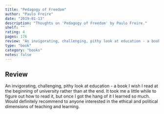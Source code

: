 ```yaml
---
title: "Pedagogy of Freedom"
author: "Paulo Freire"
date: "2019-01-13"
description: "Thoughts on 'Pedagogy of Freedom' by Paulo Freire."
shelf: ""
rating: 4
pages: 176
review: "An invigorating, challenging, pithy look at education - a book I wish I read at the beginning of university rather than at the end. It took me a little while to figure out how to read it, but once I got the hang of it I learned so much. Would definitely recommend to anyone interested in the ethical and political dimensions of teaching and learning."
type: "book"
category: "books"
notes: false
---
```


## Review

An invigorating, challenging, pithy look at education - a book I wish I read at the beginning of university rather than at the end. It took me a little while to figure out how to read it, but once I got the hang of it I learned so much. Would definitely recommend to anyone interested in the ethical and political dimensions of teaching and learning.
